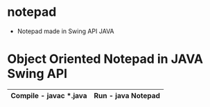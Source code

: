 # notepad
* Notepad made in Swing API JAVA
# Object Oriented Notepad in JAVA Swing API #
| Compile - javac *.java | Run - java Notepad |
|:-----                  |              -----:|
